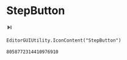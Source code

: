 # StepButton
![](/img/StepButton.png)

``` CSharp
EditorGUIUtility.IconContent("StepButton")
```
```
8058772314410976910
```
